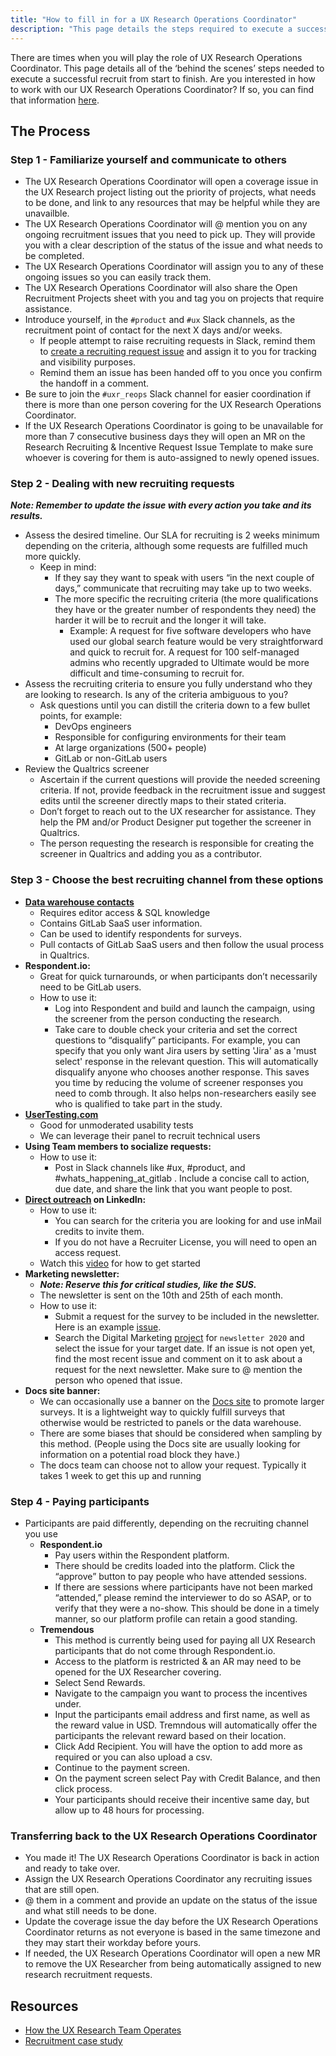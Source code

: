 ```yaml
---
title: "How to fill in for a UX Research Operations Coordinator"
description: "This page details the steps required to execute a successful recruit from start to finish"
---
```


There are times when you will play the role of UX Research Operations Coordinator. This page details all of the ‘behind the scenes’ steps needed to execute a successful recruit from start to finish. Are you interested in how to work with our UX Research Operations Coordinator? If so, you can find that information [here](/handbook/product/ux/ux-research/recruiting-participants/).

## The Process

### Step 1 - Familiarize yourself and communicate to others

- The UX Research Operations Coordinator will open a coverage issue in the UX Research project listing out the priority of projects, what needs to be done, and link to any resources that may be helpful while they are unavailble.
- The UX Research Operations Coordinator will @ mention you on any ongoing recruitment issues that you need to pick up. They will provide you with a clear description of the status of the issue and what needs to be completed.
- The UX Research Operations Coordinator will assign you to any of these ongoing issues so you can easily track them.
- The UX Research Operations Coordinator will also share the Open Recruitment Projects sheet with you and tag you on projects that require assistance.
- Introduce yourself, in the `#product` and `#ux` Slack channels, as the recruitment point of contact for the next X days and/or weeks.
  - If people attempt to raise recruiting requests in Slack, remind them to [create a recruiting request issue](/handbook/product/ux/ux-research/recruiting-participants/#opening-a-recruitment-request) and assign it to you for tracking and visibility purposes.
  - Remind them an issue has been handed off to you once you confirm the handoff in a comment.
- Be sure to join the `#uxr_reops` Slack channel for easier coordination if there is more than one person covering for the UX Research Operations Coordinator.
- If the UX Research Operations Coordinator is going to be unavailable for more than 7 consecutive business days they will open an MR on the Research Recruiting & Incentive Request Issue Template to make sure whoever is covering for them is auto-assigned to newly opened issues.

### Step 2 - Dealing with new recruiting requests

***Note: Remember to update the issue with every action you take and its results.***

- Assess the desired timeline. Our SLA for recruiting is 2 weeks minimum depending on the criteria, although some requests are fulfilled much more quickly.
  - Keep in mind:
    - If they say they want to speak with users “in the next couple of days,” communicate that recruiting may take up to two weeks.
    - The more specific the recruiting criteria (the more qualifications they have or the greater number of respondents they need) the harder it will be to recruit and the longer it will take.
      - Example: A request for five software developers who have used our global search feature would be very straightforward and quick to recruit for. A request for 100 self-managed admins who recently upgraded to Ultimate would be more difficult and time-consuming to recruit for.
- Assess the recruiting criteria to ensure you fully understand who they are looking to research. Is any of the criteria ambiguous to you?
  - Ask questions until you can distill the criteria down to a few bullet points, for example:
    - DevOps engineers
    - Responsible for configuring environments for their team
    - At large organizations (500+ people)
    - GitLab or non-GitLab users
- Review the Qualtrics screener
  - Ascertain if the current questions will provide the needed screening criteria. If not, provide feedback in the recruitment issue and suggest edits until the screener directly maps to their stated criteria.
  - Don’t forget to reach out to the UX researcher for assistance. They help the PM and/or Product Designer put together the screener in Qualtrics.
  - The person requesting the research is responsible for creating the screener in Qualtrics and adding you as a contributor.

### Step 3 - Choose the best recruiting channel from these options

- **[Data warehouse contacts](/handbook/product/ux/ux-research/recruiting-participants/#finding-gitlabcom-users-in-the-data-warehouse)**
  - Requires editor access & SQL knowledge
  - Contains GitLab SaaS user information.
  - Can be used to identify respondents for surveys.
  - Pull contacts of GitLab SaaS users and then follow the usual process in Qualtrics.
- **Respondent.io:**
  - Great for quick turnarounds, or when participants don’t necessarily need to be GitLab users.
  - How to use it:
    - Log into Respondent and build and launch the campaign, using the screener from the person conducting the research.
    - Take care to double check your criteria and set the correct questions to “disqualify” participants. For example, you can specify that you only want Jira users by setting 'Jira' as a 'must select' response in the relevant question. This will automatically disqualify anyone who chooses another response. This saves you time by reducing the volume of screener responses you need to comb through. It also helps non-researchers easily see who is qualified to take part in the study.
- **[UserTesting.com](/handbook/product/ux/ux-research/unmoderated-testing/)**
  - Good for unmoderated usability tests
  - We can leverage their panel to recruit technical users
- **Using Team members to socialize requests:**
  - How to use it:
    - Post in Slack channels like #ux, #product, and #whats_happening_at_gitlab . Include a concise call to action, due date, and share the link that you want people to post.
- **[Direct outreach](https://www.youtube.com/watch?v=rc2IX1e2sQ8&feature=youtu.be) on LinkedIn:**
  - How to use it:
    - You can search for the criteria you are looking for and use inMail credits to invite them.
    - If you do not have a Recruiter License, you will need to open an access request.
  - Watch this [video](https://youtu.be/rc2IX1e2sQ8) for how to get started
- **Marketing newsletter:**
  - ***Note: Reserve this for critical studies, like the SUS.***
  - The newsletter is sent on the 10th and 25th of each month.
  - How to use it:
    - Submit a request for the survey to be included in the newsletter. Here is an example [issue](https://gitlab.com/gitlab-com/marketing/digital-marketing-programs/-/issues/4087).
    - Search the Digital Marketing [project](https://gitlab.com/gitlab-com/marketing/digital-marketing-programs/-/issues) for `newsletter 2020` and select the issue for your target date. If an issue is not open yet, find the most recent issue and comment on it to ask about a request for the next newsletter. Make sure to @ mention the person who opened that issue.
- **Docs site banner:**
  - We can occasionally use a banner on the [Docs site](https://docs.gitlab.com/) to promote larger surveys. It is a lightweight way to quickly fulfill surveys that otherwise would be restricted to panels or the data warehouse.
  - There are some biases that should be considered when sampling by this method. (People using the Docs site are usually looking for information on a potential road block they have.)
  - The docs team can choose not to allow your request. Typically it takes 1 week to get this up and running

### Step 4 - Paying participants

- Participants are paid differently, depending on the recruiting channel you use
  - **Respondent.io**
    - Pay users within the Respondent platform.
    - There should be credits loaded into the platform. Click the “approve” button to pay people who have attended sessions.
    - If there are sessions where participants have not been marked “attended,” please remind the interviewer to do so ASAP, or to verify that they were a no-show. This should be done in a timely manner, so our platform profile can retain a good standing.
  - **Tremendous**
    - This method is currently being used for paying all UX Research participants that do not come through Respondent.io.
    - Access to the platform is restricted & an AR may need to be opened for the UX Researcher covering.
    - Select Send Rewards.
    - Navigate to the campaign you want to process the incentives under.
    - Input the participants email address and first name, as well as the reward value in USD. Tremndous will automatically offer the participants the relevant reward based on their location.
    - Click Add Recipient. You will have the option to add more as required or you can also upload a csv.
    - Continue to the payment screen.
    - On the payment screen select Pay with Credit Balance, and then click process.
    - Your participants should receive their incentive same day, but allow up to 48 hours for processing.

### Transferring back to the UX Research Operations Coordinator

- You made it! The UX Research Operations Coordinator is back in action and ready to take over.
- Assign the UX Research Operations Coordinator any recruiting issues that are still open.
- @ them in a comment and provide an update on the status of the issue and what still needs to be done.
- Update the coverage issue the day before the UX Research Operations Coordinator returns as not everyone is based in the same timezone and they may start their workday before yours.
- If needed, the UX Research Operations Coordinator will open a new MR to remove the UX Researcher from being automatically assigned to new research recruitment requests.

## Resources

- [How the UX Research Team Operates](/handbook/product/ux/ux-research/how-uxr-team-operates/)
- [Recruitment case study](/handbook/product/ux/ux-research/recruiting-participants/#recruitment-case-study)
